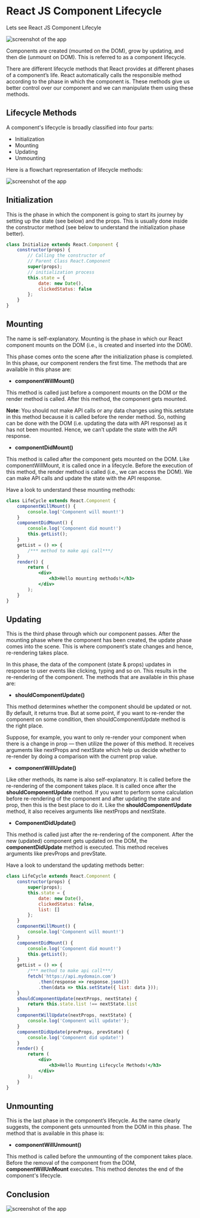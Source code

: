 # React JS Component Lifecycle

Lets see React JS Component Lifecyle

![screenshot of the app](https://raw.githubusercontent.com/praveenorugantitech/praveenorugantitech-reactjs/master/6_Component%20Lifecycle/images/lifecycle.png)

Components are created (mounted on the DOM), grow by updating, and then die (unmount on DOM). This is referred to as a component lifecycle.

There are different lifecycle methods that React provides at different phases of a component’s life. React automatically calls the responsible method according to the phase in which the component is. These methods give us better control over our component and we can manipulate them using these methods.

## Lifecycle Methods

A component's lifecycle is broadly classified into four parts:

- Initialization
- Mounting
- Updating
- Unmounting

Here is a flowchart representation of lifecycle methods:

![screenshot of the app](https://raw.githubusercontent.com/praveenorugantitech/praveenorugantitech-reactjs/master/6_Component%20Lifecycle/images/lifecycleflow.png)

## Initialization

This is the phase in which the component is going to start its journey by setting up the state (see below) and the props. This is usually done inside the constructor method (see below to understand the initialization phase better).

```jsx
class Initialize extends React.Component {
    constructor(props) {
        // Calling the constructor of
        // Parent Class React.Component
        super(props);
        // initialization process
        this.state = {
            date: new Date(),
            clickedStatus: false
        };
    }
}
```

## Mounting

The name is self-explanatory. Mounting is the phase in which our React component mounts on the DOM (i.e., is created and inserted into the DOM).

This phase comes onto the scene after the initialization phase is completed. In this phase, our component renders the first time. The methods that are available in this phase are:

- **componentWillMount()**

This method is called just before a component mounts on the DOM or the render method is called. After this method, the component gets mounted.

**Note**: You should not make API calls or any data changes using this.setstate in this method because it is called before the render method. So, nothing can be done with the DOM (i.e. updating the data with API response) as it has not been mounted. Hence, we can’t update the state with the API response.


- **componentDidMount()**

This method is called after the component gets mounted on the DOM. Like componentWillMount, it is called once in a lifecycle. Before the execution of this method, the render method is called (i.e., we can access the DOM). We can make API calls and update the state with the API response.

Have a look to understand these mounting methods:

```jsx
class LifeCycle extends React.Component {
    componentWillMount() {
        console.log('Component will mount!')
    }
    componentDidMount() {
        console.log('Component did mount!')
        this.getList();
    }
    getList = () => {
        /*** method to make api call***/
    }
    render() {
        return (
            <div>
                <h3>Hello mounting methods!</h3>
            </div>
        );
    }
}

```

## Updating

This is the third phase through which our component passes. After the mounting phase where the component has been created, the update phase comes into the scene. This is where component’s state changes and hence, re-rendering takes place.

In this phase, the data of the component (state & props) updates in response to user events like clicking, typing and so on. This results in the re-rendering of the component. The methods that are available in this phase are:

- **shouldComponentUpdate()**

This method determines whether the component should be updated or not. By default, it returns true. But at some point, if you want to re-render the component on some condition, then shouldComponentUpdate method is the right place.

Suppose, for example, you want to only re-render your component when there is a change in prop — then utilize the power of this method. It receives arguments like nextProps and nextState which help us decide whether to re-render by doing a comparison with the current prop value.

- **componentWillUpdate()**

Like other methods, its name is also self-explanatory. It is called before the re-rendering of the component takes place. It is called once after the **shouldComponentUpdate** method. If you want to perform some calculation before re-rendering of the component and after updating the state and prop, then this is the best place to do it. Like the **shouldComponentUpdate** method, it also receives arguments like nextProps and nextState.

- **ComponentDidUpdate()**

This method is called just after the re-rendering of the component. After the new (updated) component gets updated on the DOM, the **componentDidUpdate** method is executed. This method receives arguments like prevProps and prevState.

Have a look to understand the updating methods better:

```jsx
class LifeCycle extends React.Component {
    constructor(props) {
        super(props);
        this.state = {
            date: new Date(),
            clickedStatus: false,
            list: []
        };
    }
    componentWillMount() {
        console.log('Component will mount!')
    }
    componentDidMount() {
        console.log('Component did mount!')
        this.getList();
    }
    getList = () => {
        /*** method to make api call***/
        fetch('https://api.mydomain.com')
            .then(response => response.json())
            .then(data => this.setState({ list: data }));
    }
    shouldComponentUpdate(nextProps, nextState) {
        return this.state.list !== nextState.list
    }
    componentWillUpdate(nextProps, nextState) {
        console.log('Component will update!');
    }
    componentDidUpdate(prevProps, prevState) {
        console.log('Component did update!')
    }
    render() {
        return (
            <div>
                <h3>Hello Mounting Lifecycle Methods!</h3>
            </div>
        );
    }
}

```

## Unmounting

This is the last phase in the component’s lifecycle. As the name clearly suggests, the component gets unmounted from the DOM in this phase. The method that is available in this phase is:

- **componentWillUnmount()**

This method is called before the unmounting of the component takes place. Before the removal of the component from the DOM, **componentWillUnMount** executes. This method denotes the end of the component's lifecycle.


## Conclusion

![screenshot of the app](https://raw.githubusercontent.com/praveenorugantitech/praveenorugantitech-reactjs/master/6_Component%20Lifecycle/images/conclusion.jpg)



